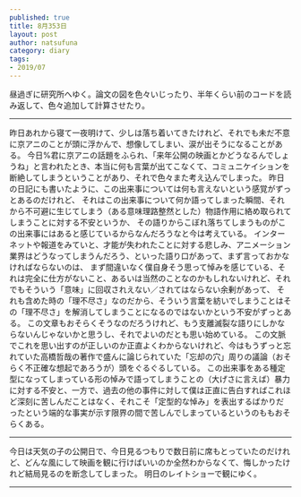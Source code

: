 ```yaml
--- 
published: true
title: 8月353日
layout: post
author: natsufuna
category: diary
tags: 
- 2019/07
---
```


昼過ぎに研究所へゆく。論文の図を色々いじったり、半年くらい前のコードを読み返して、色々追加して計算させたり。

---

昨日あれから寝て一夜明けて、少しは落ち着いてきたけれど、それでも未だ不意に京アニのことが頭に浮かんで、想像してしまい、涙が出そうになることがある。
今日%君に京アニの話題をふられ、「来年公開の映画とかどうなるんでしょうね」と言われたとき、本当に何も言葉が出てこなくて、コミュニケイションを断絶してしまうということがあり、それで色々また考え込んでしまった。
昨日の日記にも書いたように、この出来事については何も言えないという感覚がずっとあるのだけれど、
それはこの出来事について何か語ってしまった瞬間、それから不可避に生じてしまう（ある意味理路整然とした）物語作用に絡め取られてしまうことに対する不安というか、
その語りからこぼれ落ちてしまうものがこの出来事にはあると感じているからなんだろうなと今は考えている。
インターネットや報道をみていと、才能が失われたことに対する悲しみ、アニメーション業界はどうなってしまうんだろう、といった語り口があって、まず言っておかなければならないのは、
まず間違いなく僕自身そう思って悼みを感じている、それは完全に仕方がないこと、あるいは当然のことなのかもしれないけれど、それでもそういう「意味」に回収されえない／されてはならない余剰があって、
それも含めた時の「理不尽さ」なのだから、そういう言葉を紡いでしまうことはその「理不尽さ」を解消してしまうことになるのではないかという不安がずっとある。
この文章もおそらくそうなのだろうけれど、もう支離滅裂な語りにしかならないんじゃないかと思うし、それでよいのだとも思い始めている。
この文脈でこれを思い出すのが正しいのか正直よくわからないけれど、今はもうずっと忘れていた高橋哲哉の著作で盛んに論じられていた「忘却の穴」周りの議論（おそらく不正確な想起であろうが）頭をぐるぐるしている。
この出来事をある種定型になってしまっている形の悼みで語ってしまうことの（大げさに言えば）暴力に対する不安と、一方で、過去の他の事件に対して僕は正直に告白すればこれほど深刻に苦しんだことはなく、それこそ「定型的な悼み」を表出するばかりだったという端的な事実が示す限界の間で苦しんでしまっているというのももおそらくある。

---

今日は天気の子の公開日で、今日見るつもりで数日前に席もとっていたのだけれど、どんな風にして映画を観に行けばいいのか全然わからなくて、悔しかったけれど結局見るのを断念してしまった。
明日のレイトショーで観にゆく。

---

